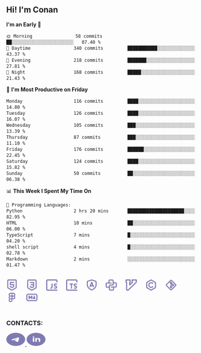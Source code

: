 ## Hi! I'm Conan

<!--START_SECTION:waka-->
**I'm an Early 🐤** 

```text
🌞 Morning                58 commits          ██░░░░░░░░░░░░░░░░░░░░░░░   07.40 % 
🌆 Daytime                340 commits         ███████████░░░░░░░░░░░░░░   43.37 % 
🌃 Evening                218 commits         ███████░░░░░░░░░░░░░░░░░░   27.81 % 
🌙 Night                  168 commits         █████░░░░░░░░░░░░░░░░░░░░   21.43 % 
```
📅 **I'm Most Productive on Friday** 

```text
Monday                   116 commits         ████░░░░░░░░░░░░░░░░░░░░░   14.80 % 
Tuesday                  126 commits         ████░░░░░░░░░░░░░░░░░░░░░   16.07 % 
Wednesday                105 commits         ███░░░░░░░░░░░░░░░░░░░░░░   13.39 % 
Thursday                 87 commits          ███░░░░░░░░░░░░░░░░░░░░░░   11.10 % 
Friday                   176 commits         ██████░░░░░░░░░░░░░░░░░░░   22.45 % 
Saturday                 124 commits         ████░░░░░░░░░░░░░░░░░░░░░   15.82 % 
Sunday                   50 commits          ██░░░░░░░░░░░░░░░░░░░░░░░   06.38 % 
```


📊 **This Week I Spent My Time On** 

```text
💬 Programming Languages: 
Python                   2 hrs 20 mins       █████████████████████░░░░   82.95 % 
HTML                     10 mins             ██░░░░░░░░░░░░░░░░░░░░░░░   06.00 % 
TypeScript               7 mins              █░░░░░░░░░░░░░░░░░░░░░░░░   04.20 % 
shell script             4 mins              █░░░░░░░░░░░░░░░░░░░░░░░░   02.78 % 
Markdown                 2 mins              ░░░░░░░░░░░░░░░░░░░░░░░░░   01.47 % 
```


<!--END_SECTION:waka-->


<br>

<div align="left">
  <img src="icons/skills/html.svg" height="30" alt="html5"/>
  <img width="15"/>
  <img src="icons/skills/css.svg" height="30" alt="css"/>
    <img width="15"/>
  <img src="icons/skills/javascript.svg" height="30" alt="javascript"/>
  <img width="15"/>
  <img src="icons/skills/typescript.svg" height="30" alt="typescript"/>
  <img width="15"/>
  <img src="icons/skills/angular.svg" height="30" alt="angular"/>
  <img width="15"/>
  <img src="icons/skills/python.svg" height="30" alt="python"/>
  <img width="15"/>
  <img src="icons/skills/vim.svg" height="30" alt="vim"  />
  <img width="15"/>
  <img src="icons/skills/c.svg" height="30" alt="c"/>
  <img width="15"/>
  <img src="icons/skills/git.svg" height="30" alt="git"/>
  <img width="15"/>
  <img src="icons/skills/figma.svg" height="30" alt="figma"/>
  <img width="15"/>
  <img src="icons/skills/markdown.svg" height="30" alt="markdown"/>
</div>

<br>


### CONTACTS:

<div align="left">
  <a href="https://t.me/gkkconan">
    <img src="icons/contacts/telegram.svg" width="50" height="35" alt="telegram"/>
  </a>
  <a href="https://www.linkedin.com/in/gkkconan">
    <img src="icons/contacts/linkedin.svg" width="50" height="35" alt="linkedin"/>
  </a>
</div>
